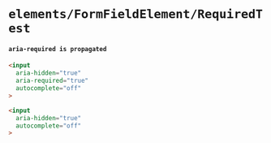 # `elements/FormFieldElement/RequiredTest`

#### `aria-required is propagated`

```html
<input
  aria-hidden="true"
  aria-required="true"
  autocomplete="off"
>

```

```html
<input
  aria-hidden="true"
  autocomplete="off"
>

```

